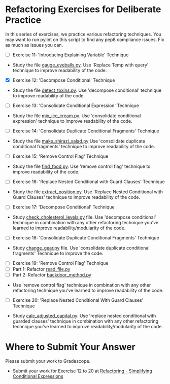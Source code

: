 # Refactoring Exercises for Deliberate Practice

In this series of exercises, we practice various refactoring techniques. You may want to run pylint on this script to find any pep8 compliance issues. Fix as much as issues you can.

- [ ]  Exercise 11: 'Introducing Explaining Variable' Technique
  - Study the file [gauge_eyeballs.py](gauge_eyeballs.py). Use 'Replace Temp with query' technique to improve readability of the code. 

- [x]  Exercise 12: 'Decompose Conditional' Technique
  - Study the file [detect_toxins.py](detect_toxins.py). Use 'decompose conditional' technique to improve readability of the code. 

- [ ]  Exercise  13: 'Consolidate Conditional Expression' Technique
  - Study the file [mix_ice_cream.py](mix_ice_cream.py). Use 'consolidate conditional expression' technique to improve readability of the code.

- [ ]  Exercise  14: 'Consolidate Duplicate Conditional Fragments' Technique
  - Study the file [make_shirazi_salad.py](make_shirazi_salad.py) Use 'consolidate duplicate conditional fragments' technique to improve readability of the code.

- [ ]  Exercise  15: 'Remove Control Flag' Technique
  - Study the file [find_food.py](find_food.py). Use 'remove control flag' technique to improve readability of the code.

- [ ]  Exercise  16: 'Replace Nested Conditional with Guard Clauses' Technique
  - Study the file [extract_position.py](extract_position.py). Use 'Replace Nested Conditional with Guard Clauses' technique to improve readability of the code.

- [ ]  Exercise  17: 'Decompose Conditional' Technique
  - Study [check_cholesterol_levels.py](check_cholesterol_levels.py) file. Use 'decompose conditional' technique in combination with any other refactoring technique you've learned to improve readability/modularity of the code.

- [ ]  Exercise  18: 'Consolidate Duplicate Conditional Fragments' Technique
  - Study [change_gear.py](change_gear.py) file. Use 'consolidate duplicate conditional fragments' Technique to improve the code.

- [ ]  Exercise 19: 'Remove Control Flag' Technique
  - [ ] Part 1: Refactor [read_file.py](read_file.py)
  - [ ] Part 2: Refactor [backdoor_method.py](backdoor_method.py)
  - Use 'remove control flag' technique in combination with any other refactoring technique you've learned to improve readability of the code.

- [ ]  Exercise 20: 'Replace Nested Conditional With Guard Clauses' Technique
  - Study [calc_adjusted_capital.py](calc_adjusted_capital.py). Use 'replace nested conditional with guarded clauses' technique in combination with any other refactoring technique you've learned to improve readability/modularity of the code.


# Where to Submit Your Answer

Please submit your work to Gradescope.

- Submit your work for Exercise 12 to 20 at [Refactoring - Simplifying Conditional Expressions](https://www.gradescope.com/courses/206382/assignments/1013900)
